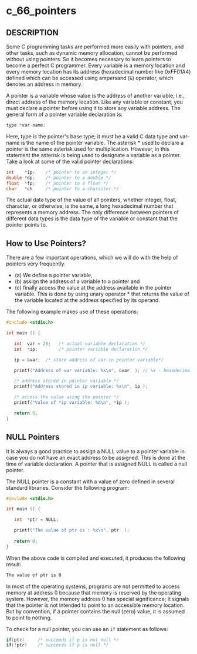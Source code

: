 # c_66_pointers

## DESCRIPTION

Some C programming tasks are performed more easily with pointers, and other tasks, such as dynamic memory allocation, cannot be performed without using pointers. So it becomes necessary to learn pointers to become a perfect C programmer.
Every variable is a memory location and every memory location has its address (hexadecimal number like 0xFF01A4) defined which can be accessed using ampersand (`&`) operator, which denotes an address in memory.

A pointer is a variable whose value is the address of another variable, i.e., direct address of the memory location. Like any variable or constant, you must declare a pointer before using it to store any variable address. The general form of a pointer variable declaration is:

```c
type *var-name;
```

Here, type is the pointer's base type; it must be a valid C data type and var-name is the name of the pointer variable. The asterisk * used to declare a pointer is the same asterisk used for multiplication. However, in this statement the asterisk is being used to designate a variable as a pointer. Take a look at some of the valid pointer declarations:

```c
int    *ip;    /* pointer to an integer */
double *dp;    /* pointer to a double */
float  *fp;    /* pointer to a float */
char   *ch     /* pointer to a character */
```

The actual data type of the value of all pointers, whether integer, float, character, or otherwise, is the same, a long hexadecimal number that represents a memory address. The only difference between pointers of different data types is the data type of the variable or constant that the pointer points to.

## How to Use Pointers?

There are a few important operations, which we will do with the help of pointers very frequently.

- (a) We define a pointer variable,
- (b) assign the address of a variable to a pointer and
- (c) finally access the value at the address available in the pointer variable. This is done by using unary operator * that returns the value of the variable located at the address specified by its operand.

The following example makes use of these operations:

```c
#include <stdio.h>

int main () {

   int  var = 20;   /* actual variable declaration */
   int  *ip;        /* pointer variable declaration */

   ip = &var;  /* store address of var in pointer variable*/

   printf("Address of var variable: %x\n", &var  ); // %x - hexadecimal number; %p - address or pointer can be used here

   /* address stored in pointer variable */
   printf("Address stored in ip variable: %x\n", ip );

   /* access the value using the pointer */
   printf("Value of *ip variable: %d\n", *ip );

   return 0;
}
```

## NULL Pointers

It is always a good practice to assign a NULL value to a pointer variable in case you do not have an exact address to be assigned. This is done at the time of variable declaration. A pointer that is assigned NULL is called a null pointer.

The NULL pointer is a constant with a value of zero defined in several standard libraries. Consider the following program:

```c
#include <stdio.h>

int main () {

   int  *ptr = NULL;

   printf("The value of ptr is : %x\n", ptr  );
 
   return 0;
}
```

When the above code is compiled and executed, it produces the following result:

```bash
The value of ptr is 0
```

In most of the operating systems, programs are not permitted to access memory at address 0 because that memory is reserved by the operating system. However, the memory address 0 has special significance; it signals that the pointer is not intended to point to an accessible memory location. But by convention, if a pointer contains the null (zero) value, it is assumed to point to nothing.

To check for a null pointer, you can use an `if` statement as follows:

```c
if(ptr)     /* succeeds if p is not null */
if(!ptr)    /* succeeds if p is null */
```
